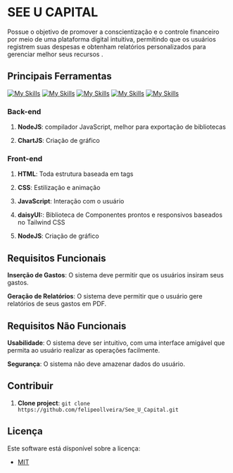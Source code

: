 # SEE U CAPITAL

Possue o objetivo de promover a conscientização e o controle financeiro por meio de uma plataforma digital intuitiva, permitindo que os usuários registrem suas despesas e obtenham relatórios personalizados para gerenciar melhor seus recursos .

## Principais Ferramentas

<!--- # "Verify icons availability here https://github.com/tandpfun/skill-icons" -->

[![My Skills](https://skillicons.dev/icons?i=tailwind)](https://tailwindcss.com) [![My Skills](https://skillicons.dev/icons?i=nodejs)](https://nodejs.org) [![My Skills](https://skillicons.dev/icons?i=javascript)](https://developer.mozilla.org/pt-BR/docs/Web/JavaScript/Guide/Introduction) [![My Skills](https://skillicons.dev/icons?i=html)](https://developer.mozilla.org/pt-BR/docs/Web/HTML) [![My Skills](https://skillicons.dev/icons?i=css)](https://developer.mozilla.org/pt-BR/docs/Web/CSS)

### Back-end

1. **NodeJS**: compilador JavaScript, melhor para exportação de bibliotecas

2. **ChartJS**: Criação de gráfico

### Front-end

1. **HTML**: Toda estrutura baseada em tags

2. **CSS**: Estilização e animação
3. **JavaScript**: Interação com o usuário 
4. **daisyUI:**: Biblioteca de Componentes prontos e responsivos baseados no Tailwind CSS
5. **NodeJS**: Criação de gráfico

## Requisitos Funcionais

**Inserção de Gastos**: O sistema deve permitir que os usuários insiram seus gastos.

**Geração de Relatórios**: O sistema deve permitir que o usuário gere relatórios de seus gastos em PDF.

## Requisitos  Não Funcionais

**Usabilidade**: O sistema deve ser intuitivo, com uma interface amigável que permita ao usuário realizar as operações facilmente.

**Segurança**: O sistema não deve amazenar dados do usuário.

## Contribuir

1. **Clone project**: `git clone https://github.com/felipeollveira/See_U_Capital.git`


## Licença

Este software está dísponível sobre a licença:

- [MIT](https://rem.mit-license.org)
